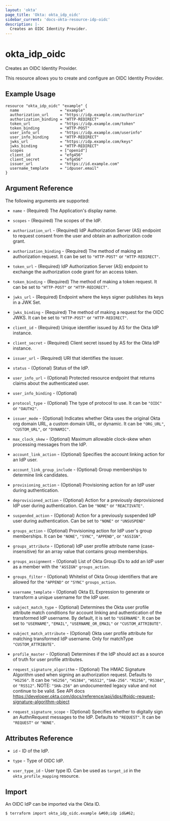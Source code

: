 ```yaml
---
layout: 'okta'
page_title: 'Okta: okta_idp_oidc'
sidebar_current: 'docs-okta-resource-idp-oidc'
description: |-
  Creates an OIDC Identity Provider.
---
```


# okta_idp_oidc

Creates an OIDC Identity Provider.

This resource allows you to create and configure an OIDC Identity Provider.

## Example Usage

```hcl
resource "okta_idp_oidc" "example" {
  name                  = "example"
  authorization_url     = "https://idp.example.com/authorize"
  authorization_binding = "HTTP-REDIRECT"
  token_url             = "https://idp.example.com/token"
  token_binding         = "HTTP-POST"
  user_info_url         = "https://idp.example.com/userinfo"
  user_info_binding     = "HTTP-REDIRECT"
  jwks_url              = "https://idp.example.com/keys"
  jwks_binding          = "HTTP-REDIRECT"
  scopes                = ["openid"]
  client_id             = "efg456"
  client_secret         = "efg456"
  issuer_url            = "https://id.example.com"
  username_template     = "idpuser.email"
}
```

## Argument Reference

The following arguments are supported:

- `name` - (Required) The Application's display name.

- `scopes` - (Required) The scopes of the IdP.

- `authorization_url` - (Required) IdP Authorization Server (AS) endpoint to request consent from the user and obtain an authorization code grant.

- `authorization_binding` - (Required) The method of making an authorization request. It can be set to `"HTTP-POST"` or `"HTTP-REDIRECT"`.

- `token_url` - (Required) IdP Authorization Server (AS) endpoint to exchange the authorization code grant for an access token.

- `token_binding` - (Required) The method of making a token request. It can be set to `"HTTP-POST"` or `"HTTP-REDIRECT"`.

- `jwks_url` - (Required) Endpoint where the keys signer publishes its keys in a JWK Set.

- `jwks_binding` - (Required) The method of making a request for the OIDC JWKS. It can be set to `"HTTP-POST"` or `"HTTP-REDIRECT"`.

- `client_id` - (Required) Unique identifier issued by AS for the Okta IdP instance.

- `client_secret` - (Required) Client secret issued by AS for the Okta IdP instance.

- `issuer_url` - (Required) URI that identifies the issuer.

- `status` - (Optional) Status of the IdP.

- `user_info_url` - (Optional) Protected resource endpoint that returns claims about the authenticated user.

- `user_info_binding` - (Optional)

- `protocol_type` - (Optional) The type of protocol to use. It can be `"OIDC"` or `"OAUTH2"`.

- `issuer_mode` - (Optional) Indicates whether Okta uses the original Okta org domain URL, a custom domain URL, or dynamic. It can be `"ORG_URL"`, `"CUSTOM_URL"`, or `"DYNAMIC"`.

- `max_clock_skew` - (Optional) Maximum allowable clock-skew when processing messages from the IdP.

- `account_link_action` - (Optional) Specifies the account linking action for an IdP user.

- `account_link_group_include` - (Optional) Group memberships to determine link candidates.

- `provisioning_action` - (Optional) Provisioning action for an IdP user during authentication.

- `deprovisioned_action` - (Optional) Action for a previously deprovisioned IdP user during authentication. Can be `"NONE"` or `"REACTIVATE"`.

- `suspended_action` - (Optional) Action for a previously suspended IdP user during authentication. Can be set to `"NONE"` or `"UNSUSPEND"`

- `groups_action` - (Optional) Provisioning action for IdP user's group memberships. It can be `"NONE"`, `"SYNC"`, `"APPEND"`, or `"ASSIGN"`.

- `groups_attribute` - (Optional) IdP user profile attribute name (case-insensitive) for an array value that contains group memberships.

- `groups_assignment` - (Optional) List of Okta Group IDs to add an IdP user as a member with the `"ASSIGN"` `groups_action`.

- `groups_filter` - (Optional) Whitelist of Okta Group identifiers that are allowed for the `"APPEND"` or `"SYNC"` `groups_action`.

- `username_template` - (Optional) Okta EL Expression to generate or transform a unique username for the IdP user.

- `subject_match_type` - (Optional) Determines the Okta user profile attribute match conditions for account linking and authentication of the transformed IdP username. By default, it is set to `"USERNAME"`. It can be set to `"USERNAME"`, `"EMAIL"`, `"USERNAME_OR_EMAIL"` or `"CUSTOM_ATTRIBUTE"`.

- `subject_match_attribute` - (Optional) Okta user profile attribute for matching transformed IdP username. Only for matchType `"CUSTOM_ATTRIBUTE"`.

- `profile_master` - (Optional) Determines if the IdP should act as a source of truth for user profile attributes.

- `request_signature_algorithm` - (Optional) The HMAC Signature Algorithm used when signing an authorization request. Defaults to `"HS256"`. It can be `"HS256"`, `"HS384"`, `"HS512"`, `"SHA-256"`. `"RS256"`, `"RS384"`, or `"RS512"`. NOTE: `"SHA-256"` an undocumented legacy value and not continue to be valid. See API docs https://developer.okta.com/docs/reference/api/idps/#oidc-request-signature-algorithm-object


- `request_signature_scope` - (Optional) Specifies whether to digitally sign an AuthnRequest messages to the IdP. Defaults to `"REQUEST"`. It can be `"REQUEST"` or `"NONE"`.

## Attributes Reference

- `id` - ID of the IdP.

- `type` - Type of OIDC IdP.

- `user_type_id` - User type ID. Can be used as `target_id` in the `okta_profile_mapping` resource.

## Import

An OIDC IdP can be imported via the Okta ID.

```
$ terraform import okta_idp_oidc.example &#60;idp id&#62;
```
